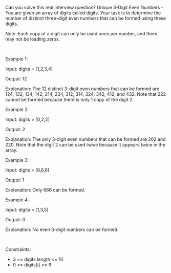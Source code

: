 Can you solve this real interview question? Unique 3-Digit Even Numbers - You are given an array of digits called digits. Your task is to determine the number of distinct three-digit even numbers that can be formed using these digits.

Note: Each copy of a digit can only be used once per number, and there may not be leading zeros.

 

Example 1:

Input: digits = [1,2,3,4]

Output: 12

Explanation: The 12 distinct 3-digit even numbers that can be formed are 124, 132, 134, 142, 214, 234, 312, 314, 324, 342, 412, and 432. Note that 222 cannot be formed because there is only 1 copy of the digit 2.

Example 2:

Input: digits = [0,2,2]

Output: 2

Explanation: The only 3-digit even numbers that can be formed are 202 and 220. Note that the digit 2 can be used twice because it appears twice in the array.

Example 3:

Input: digits = [6,6,6]

Output: 1

Explanation: Only 666 can be formed.

Example 4:

Input: digits = [1,3,5]

Output: 0

Explanation: No even 3-digit numbers can be formed.

 

Constraints:

 * 3 <= digits.length <= 10
 * 0 <= digits[i] <= 9